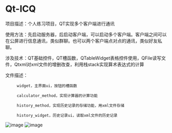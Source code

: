 # Qt-ICQ
项目描述：个人练习项目，QT实现多个客户端进行通讯

使用方法：先启动服务器，后启动客户端，可以启动多个客户端。客户端之间可以在公屏进行信息通讯，类似群聊。也可以两个客户端点对点的通讯，类似好友私聊。

涉及技术：QT基础控件，QT槽函数，QTableWidget表格控件使用，QFile读写文件，Qtxml对xml文件的增删改查，利用栈stack实现算术表达式的计算

文件描述：

         widget，主界面ui，按钮的槽函数
         
         calculator_method，实现计算器的计算功能
         
         history_method，实现历史记录的存储功能，用xml文件存储
         
         history_widget，历史记录ui，读取xml文件的历史记录

![image]([public/image/calculatorWidget.png](https://github.com/Eternal-zdh/QTcalculator/blob/main/image/calculatorWidget.png))
![image]([public/image/historyWidget.png](https://github.com/Eternal-zdh/QTcalculator/blob/main/image/historyWidget.png))
